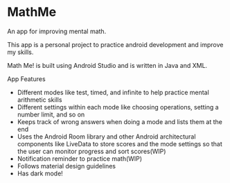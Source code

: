 # MathMe
An app for improving mental math.

This app is a personal project to practice android development and improve my skills. 

Math Me! is built using Android Studio and is written in Java and XML.

App Features

- Different modes like test, timed, and infinite to help practice mental arithmetic skills
- Different settings within each mode like choosing operations, setting a number limit, and so on
- Keeps track of wrong answers when doing a mode and lists them at the end
- Uses the Android Room library and other Android architectural components like LiveData to store scores and the mode settings so that the user can monitor progress and sort scores(WIP)
- Notification reminder to practice math(WIP)
- Follows material design guidelines
- Has dark mode!
